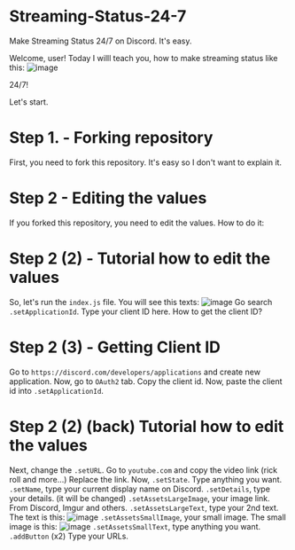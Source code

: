 # Streaming-Status-24-7
Make Streaming Status 24/7 on Discord. It's easy.

Welcome, user!
Today I willl teach you, how to make streaming status like this:
![image](https://github.com/PP09PetyaDecryptor/Streaming-Status-24-7/assets/166217226/f1a0ada0-abcb-485e-9c31-2bb094e20670)

24/7!

Let's start.
# Step 1. - Forking repository
First, you need to fork this repository. It's easy so I don't want to explain it.
# Step 2 - Editing the values
If you forked this repository, you need to edit the values. How to do it:
# Step 2 (2) - Tutorial how to edit the values
So, let's run the `index.js` file.
You will see this texts:
![image](https://github.com/PP09PetyaDecryptor/Streaming-Status-24-7/assets/166217226/e44a12e4-d924-4d89-b704-aeeddc1f3115)
Go search `.setApplicationId`.
Type your client ID here.
How to get the client ID?
# Step 2 (3) - Getting Client ID
Go to `https://discord.com/developers/applications` and create new application.
Now, go to `OAuth2` tab.
Copy the client id.
Now, paste the client id into `.setApplicationId`.
# Step 2 (2) (back) Tutorial how to edit the values
Next, change the `.setURL`.
Go to `youtube.com` and copy the video link (rick roll and more...)
Replace the link.
Now, `.setState`. Type anything you want.
`.setName`, type your current display name on Discord.
`.setDetails`, type your details. (it will be changed)
`.setAssetsLargeImage`, your image link. From Discord, Imgur and others.
`.setAssetsLargeText`, type your 2nd text. The text is this:
![image](https://github.com/PP09PetyaDecryptor/Streaming-Status-24-7/assets/166217226/000643fe-034f-4b17-9aae-7b50ce2b1b58)
`.setAssetsSmallImage`, your small image. The small image is this:
![image](https://github.com/PP09PetyaDecryptor/Streaming-Status-24-7/assets/166217226/d7174dc1-8499-4050-918a-4e8870c77d7b)
`.setAssetsSmallText`, type anything you want.
`.addButton` (x2)
Type your URLs.


